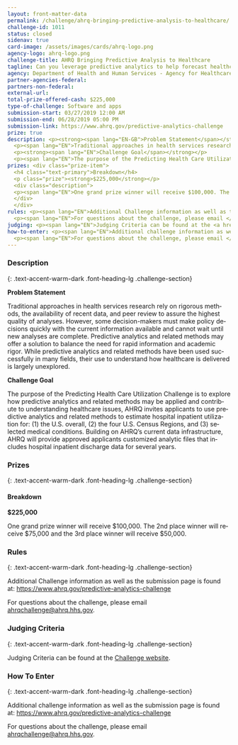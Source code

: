 ```yaml
---
layout: front-matter-data
permalink: /challenge/ahrq-bringing-predictive-analysis-to-healthcare/
challenge-id: 1011
status: closed
sidenav: true
card-image: /assets/images/cards/ahrq-logo.png
agency-logo: ahrq-logo.png
challenge-title: AHRQ Bringing Predictive Analysis to Healthcare
tagline: Can you leverage predictive analytics to help forecast healthcare utilization data?
agency: Department of Health and Human Services - Agency for Healthcare Research and Quality
partner-agencies-federal: 
partners-non-federal: 
external-url: 
total-prize-offered-cash: $225,000
type-of-challenge: Software and apps
submission-start: 03/27/2019 12:00 AM
submission-end: 06/28/2019 05:00 PM
submission-link: https://www.ahrq.gov/predictive-analytics-challenge
prize: true
description: <p><strong><span lang="EN-GB">Problem Statement</span></strong></p>
  <p><span lang="EN">Traditional approaches in health services research rely on rigorous methods, the availability of recent data, and peer review to assure the highest quality of analyses. However, some decision-makers must make policy decisions quickly with the current information available and cannot wait until new analyses are complete. Predictive analytics and related methods may offer a solution to balance the need for rapid information and academic rigor. While predictive analytics and related methods have been used successfully in many fields, their use to understand how healthcare is delivered is largely unexplored.</span></p>
  <p><strong><span lang="EN">Challenge Goal</span></strong></p>
  <p><span lang="EN">The purpose of the Predicting Health Care Utilization Challenge is to explore how predictive analytics and related methods may be applied and contribute to understanding healthcare issues, AHRQ invites applicants to use predictive analytics and related methods to estimate hospital inpatient utilization for:&nbsp; (1) the U.S. overall, (2) the four U.S. Census Regions, and (3) selected medical conditions. Building on AHRQ&rsquo;s current data infrastructure, AHRQ will provide approved applicants customized analytic files that includes hospital inpatient discharge data for several years.</span></p></div>
prizes: <div class="prize-item">
  <h4 class="text-primary">Breakdown</h4>
  <p class="prize"><strong>$225,000</strong></p>
  <div class="description">
  <p><span lang="EN">One grand prize winner will receive $100,000. The 2nd place winner will receive $75,000 and the 3rd place winner will receive $50,000.</span></p>
  </div>
  </div>
rules: <p><span lang="EN">Additional Challenge information as well as the submission page is found at:&nbsp;<a href="https://www.ahrq.gov/predictive-analytics-challenge" target="_blank" rel="noopener">https://www.ahrq.gov/predictive-analytics-challenge</a></span></p>
  <p><span lang="EN">For questions about the challenge, please email </span><span lang="EN"><a href="mailto:ahrqchallenge@ahrq.hhs.gov" target="_blank" rel="noopener">ahrqchallenge@ahrq.hhs.gov</a></span><span lang="EN">.</span></p>
judging: <p><span lang="EN">Judging Criteria can be found at the <a href="https://www.ahrq.gov/predictive-analytics-challenge" target="_blank" rel="noopener">Challenge website</a>.</span></p>
how-to-enter: <p><span lang="EN">Additional challenge information as well as the submission page is found at:&nbsp;<a href="https://www.ahrq.gov/predictive-analytics-challenge" target="_blank" rel="noopener">https://www.ahrq.gov/predictive-analytics-challenge</a></span></p>
  <p><span lang="EN">For questions about the challenge, please email </span><span lang="EN"><a href="mailto:ahrqchallenge@ahrq.hhs.gov" target="_blank" rel="noopener">ahrqchallenge@ahrq.hhs.gov</a></span><span lang="EN">.</span></p>
---
```




<!-- Description start -->
### Description
{: .text-accent-warm-dark .font-heading-lg .challenge-section}
<div class="description">
<p><strong><span lang="EN-GB">Problem Statement</span></strong></p>
<p><span lang="EN">Traditional approaches in health services research rely on rigorous methods, the availability of recent data, and peer review to assure the highest quality of analyses. However, some decision-makers must make policy decisions quickly with the current information available and cannot wait until new analyses are complete. Predictive analytics and related methods may offer a solution to balance the need for rapid information and academic rigor. While predictive analytics and related methods have been used successfully in many fields, their use to understand how healthcare is delivered is largely unexplored.</span></p>
<p><strong><span lang="EN">Challenge Goal</span></strong></p>
<p><span lang="EN">The purpose of the Predicting Health Care Utilization Challenge is to explore how predictive analytics and related methods may be applied and contribute to understanding healthcare issues, AHRQ invites applicants to use predictive analytics and related methods to estimate hospital inpatient utilization for: (1) the U.S. overall, (2) the four U.S. Census Regions, and (3) selected medical conditions. Building on AHRQ&rsquo;s current data infrastructure, AHRQ will provide approved applicants customized analytic files that includes hospital inpatient discharge data for several years.</span></p></div>


<!-- Prizes start -->
### Prizes
{: .text-accent-warm-dark .font-heading-lg .challenge-section}
<div class="prize-item">
<h4 class="text-primary">Breakdown</h4>
<p class="prize"><strong>$225,000</strong></p>
<div class="description">
<p><span lang="EN">One grand prize winner will receive $100,000. The 2nd place winner will receive $75,000 and the 3rd place winner will receive $50,000.</span></p>
</div>
</div>


<!-- Rules start -->
### Rules 
{: .text-accent-warm-dark .font-heading-lg .challenge-section}
<p><span lang="EN">Additional Challenge information as well as the submission page is found at:&nbsp;<a href="https://www.ahrq.gov/predictive-analytics-challenge" target="_blank" rel="noopener">https://www.ahrq.gov/predictive-analytics-challenge</a></span></p>
<p><span lang="EN">For questions about the challenge, please email </span><span lang="EN"><a href="mailto:ahrqchallenge@ahrq.hhs.gov" target="_blank" rel="noopener">ahrqchallenge@ahrq.hhs.gov</a></span><span lang="EN">.</span></p>

<!-- Judging start -->
### Judging Criteria
{: .text-accent-warm-dark .font-heading-lg .challenge-section}
  <p><span lang="EN">Judging Criteria can be found at the <a href="https://www.ahrq.gov/predictive-analytics-challenge" target="_blank" rel="noopener">Challenge website</a>.</span></p>

<!--  How To Enter start -->
### How To Enter
{: .text-accent-warm-dark .font-heading-lg .challenge-section}
<p><span lang="EN">Additional challenge information as well as the submission page is found at:&nbsp;<a href="https://www.ahrq.gov/predictive-analytics-challenge" target="_blank" rel="noopener">https://www.ahrq.gov/predictive-analytics-challenge</a></span></p>
<p><span lang="EN">For questions about the challenge, please email </span><span lang="EN"><a href="mailto:ahrqchallenge@ahrq.hhs.gov" target="_blank" rel="noopener">ahrqchallenge@ahrq.hhs.gov</a></span><span lang="EN">.</span></p>
